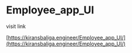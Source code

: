 # Employee_app_UI

visit link

[https://kiransbaliga.engineer/Employee_app_UI/](https://kiransbaliga.engineer/Employee_app_UI/)
